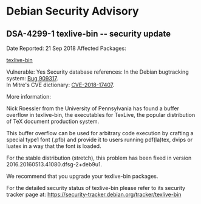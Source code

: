 
Debian Security Advisory
========================


DSA-4299-1 texlive-bin -- security update
-----------------------------------------



Date Reported:
21 Sep 2018
Affected Packages:

[texlive-bin](https://packages.debian.org/src:texlive-bin)

Vulnerable:
Yes
Security database references:
In the Debian bugtracking system: [Bug 909317](https://bugs.debian.org/cgi-bin/bugreport.cgi?bug=909317).  
In Mitre's CVE dictionary: [CVE-2018-17407](https://security-tracker.debian.org/tracker/CVE-2018-17407).  

More information:

Nick Roessler from the University of Pennsylvania has found a buffer overflow
in texlive-bin, the executables for TexLive, the popular distribution of TeX
document production system.


This buffer overflow can be used for arbitrary code execution by crafting a
special type1 font (.pfb) and provide it to users running pdf(la)tex, dvips or
luatex in a way that the font is loaded.


For the stable distribution (stretch), this problem has been fixed in
version 2016.20160513.41080.dfsg-2+deb9u1.


We recommend that you upgrade your texlive-bin packages.


For the detailed security status of texlive-bin please refer to
its security tracker page at:
<https://security-tracker.debian.org/tracker/texlive-bin>





